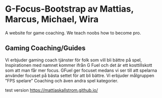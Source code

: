# G-Focus-Bootstrap av Mattias, Marcus, Michael, Wira
A website for game coaching. We teach noobs how to become pro.

## Gaming Coaching/Guides

Vi erbjuder gaming coach tjänster för folk som vill bli bättre på spel, Inspirationen med namnet kommer ifrån G Fuel och det är ett kosttillskott som att man får mer focus. GFuel ger focuset medans vi ser till att spelarna använder focuset på bästa settet för att bli bättre. Vi erbjuder målgruppen ”FPS spelare” Coaching och även andra spel kategorier.

test version https://mattiaskallstrom.github.io/
